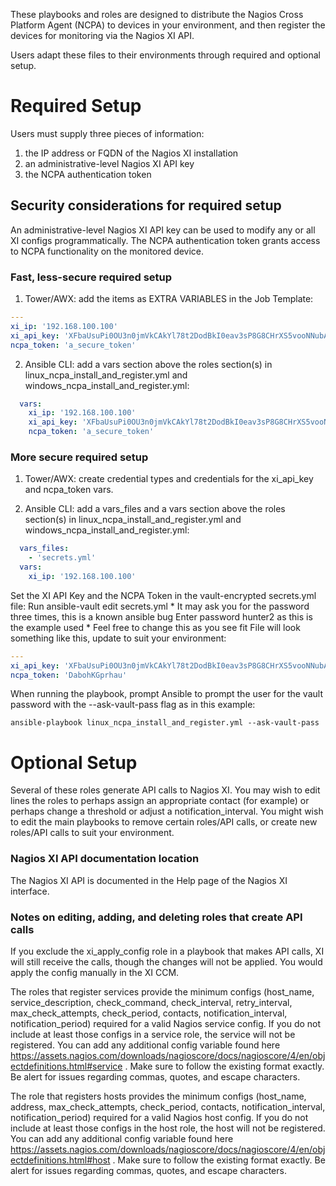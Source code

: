 These playbooks and roles are designed to distribute the Nagios Cross Platform Agent (NCPA) to devices in your environment, and then register the devices for monitoring via the Nagios XI API.

Users adapt these files to their environments through required and optional setup.


# Required Setup

Users must supply three pieces of information: 
1) the IP address or FQDN of the Nagios XI installation
2) an administrative-level Nagios XI API key
3) the NCPA authentication token


## Security considerations for required setup

An administrative-level Nagios XI API key can be used to modify any or all XI configs programmatically. The NCPA authentication token grants access to NCPA functionality on the monitored device.


### Fast, less-secure required setup

1) Tower/AWX: add the items as EXTRA VARIABLES in the Job Template:
```yml
---
xi_ip: '192.168.100.100'
xi_api_key: 'XFbaUsuPi0OU3n0jmVkCAkYl78t2DodBkI0eav3sP8G8CHrXS5vooNNubAPOX3lh'
ncpa_token: 'a_secure_token'
```

2) Ansible CLI: add a vars section above the roles section(s) in linux_ncpa_install_and_register.yml and windows_ncpa_install_and_register.yml:
```yml
  vars:
    xi_ip: '192.168.100.100'
    xi_api_key: 'XFbaUsuPi0OU3n0jmVkCAkYl78t2DodBkI0eav3sP8G8CHrXS5vooNNubAPOX3lh'
    ncpa_token: 'a_secure_token'
```

### More secure required setup
1) Tower/AWX: create credential types and credentials for the xi_api_key and ncpa_token vars.

2) Ansible CLI: add a vars_files and a vars section above the roles section(s) in linux_ncpa_install_and_register.yml and windows_ncpa_install_and_register.yml:
```yml
  vars_files:
    - 'secrets.yml'
  vars:
    xi_ip: '192.168.100.100'
```

Set the XI API Key and the NCPA Token in the vault-encrypted secrets.yml file:
Run ansible-vault edit secrets.yml * It may ask you for the password three times, this is a known ansible bug
Enter password hunter2 as this is the example used * Feel free to change this as you see fit
File will look something like this, update to suit your environment:
```yml
---
xi_api_key: 'XFbaUsuPi0OU3n0jmVkCAkYl78t2DodBkI0eav3sP8G8CHrXS5vooNNubAPOX3lh'
ncpa_token: 'DabohKGprhau'
```

When running the playbook, prompt Ansible to prompt the user for the vault password with the --ask-vault-pass flag as in this example:
```
ansible-playbook linux_ncpa_install_and_register.yml --ask-vault-pass
```


# Optional Setup
Several of these roles generate API calls to Nagios XI. You may wish to edit lines the roles to perhaps assign an appropriate contact (for example) or perhaps change a threshold or adjust a notification_interval. You might wish to edit the main playbooks to remove certain roles/API calls, or create new roles/API calls to suit your environment.


### Nagios XI API documentation location
The Nagios XI API is documented in the Help page of the Nagios XI interface.


### Notes on editing, adding, and deleting roles that create API calls
If you exclude the xi_apply_config role in a playbook that makes API calls, XI will still receive the calls, though the changes will not be applied. You would apply the config manually in the XI CCM.

The roles that register services provide the minimum configs (host_name, service_description, check_command, check_interval, retry_interval, max_check_attempts, check_period, contacts, notification_interval, notification_period) required for a valid Nagios service config. If you do not include at least those configs in a service role, the service will not be registered. You can add any additional config variable found here https://assets.nagios.com/downloads/nagioscore/docs/nagioscore/4/en/objectdefinitions.html#service . Make sure to follow the existing format exactly. Be alert for issues regarding commas, quotes, and escape characters.

The role that registers hosts provides the minimum configs (host_name, address, max_check_attempts, check_period, contacts, notification_interval, notification_period) required for a valid Nagios host config. If you do not include at least those configs in the host role, the host will not be registered. You can add any additional config variable found here https://assets.nagios.com/downloads/nagioscore/docs/nagioscore/4/en/objectdefinitions.html#host . Make sure to follow the existing format exactly. Be alert for issues regarding commas, quotes, and escape characters.